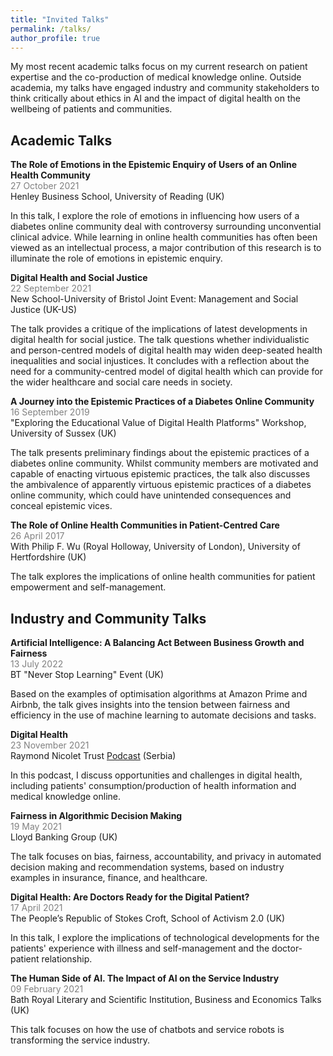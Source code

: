 ```yaml
---
title: "Invited Talks"
permalink: /talks/
author_profile: true
---
```


My most recent academic talks focus on my current research on patient expertise and the co-production of medical knowledge online. Outside academia, my talks have engaged industry and community stakeholders to think critically about ethics in AI and the impact of digital health on the wellbeing of patients and communities.  

## Academic Talks  

**The Role of Emotions in the Epistemic Enquiry of Users of an Online Health Community**  
<span style="color:grey">27 October 2021</span>  
Henley Business School, University of Reading (UK)  

In this talk, I explore the role of emotions in influencing how users of a diabetes online community deal with controversy surrounding unconvential clinical advice. While learning in online health communities has often been viewed as an intellectual process, a major contribution of this research is to illuminate the role of emotions in epistemic enquiry.  

**Digital Health and Social Justice**  
<span style="color:grey">22 September 2021</span>  
New School-University of Bristol Joint Event: Management and Social Justice (UK-US)  

The talk provides a critique of the implications of latest developments in digital health for social justice. The talk questions whether individualistic and person-centred models of digital health may widen deep-seated health inequalities and social injustices. It concludes with a reflection about the need for a community-centred model of digital health which can provide for the wider healthcare and social care needs in society.

**A Journey into the Epistemic Practices of a Diabetes Online Community**  
<span style="color:grey">16 September 2019</span>  
"Exploring the Educational Value of Digital Health Platforms" Workshop, University of Sussex (UK)  

The talk presents preliminary findings about the epistemic practices of a diabetes online community. Whilst community members are motivated and capable of enacting virtuous epistemic practices, the talk also discusses the ambivalence of apparently virtuous epistemic practices of a diabetes online community, which could have unintended consequences and conceal epistemic vices.  

**The Role of Online Health Communities in Patient-Centred Care**  
<span style="color:grey">26 April 2017</span>  
With Philip F. Wu (Royal Holloway, University of London), University of Hertfordshire (UK)  

The talk explores the implications of online health communities for patient empowerment and self-management.  

## Industry and Community Talks  

**Artificial Intelligence: A Balancing Act Between Business Growth and Fairness**  
<span style="color:grey">13 July 2022</span>  
BT "Never Stop Learning" Event (UK)  

Based on the examples of optimisation algorithms at Amazon Prime and Airbnb, the talk gives insights into the tension between fairness and efficiency in the use of machine learning to automate decisions and tasks.

**Digital Health**  
<span style="color:grey">23 November 2021</span>  
Raymond Nicolet Trust [Podcast](https://www.youtube.com/watch?v=bTqXZvDHd3A) (Serbia)  

In this podcast, I discuss opportunities and challenges in digital health, including patients' consumption/production of health information and medical knowledge online. 

**Fairness in Algorithmic Decision Making**  
<span style="color:grey">19 May 2021</span>  
Lloyd Banking Group (UK)  

The talk focuses on bias, fairness, accountability, and privacy in automated decision making and recommendation systems, based on industry examples in insurance, finance, and healthcare.  

**Digital Health: Are Doctors Ready for the Digital Patient?**  
<span style="color:grey">17 April 2021</span>  
The People’s Republic of Stokes Croft, School of Activism 2.0 (UK)  

In this talk, I explore the implications of technological developments for the patients' experience with illness and self-management and the doctor-patient relationship.  

**The Human Side of AI. The Impact of AI on the Service Industry**  
<span style="color:grey">09 February 2021</span>  
Bath Royal Literary and Scientific Institution, Business and Economics Talks (UK)  

This talk focuses on how the use of chatbots and service robots is transforming the service industry.  



